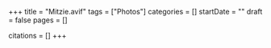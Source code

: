 +++
title = "Mitzie.avif"
tags = ["Photos"]
categories = []
startDate = ""
draft = false
pages = []

citations = []
+++

